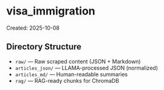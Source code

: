 # visa_immigration

Created: 2025-10-08

## Directory Structure

- `raw/` — Raw scraped content (JSON + Markdown)
- `articles_json/` — LLAMA-processed JSON (normalized)
- `articles_md/` — Human-readable summaries
- `rag/` — RAG-ready chunks for ChromaDB


